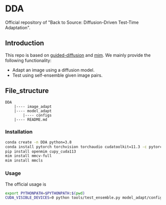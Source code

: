 # DDA
Official repository of "Back to Source: Diffusion-Driven Test-Time Adaptation".

## Introduction
This repo is based on [guided-diffusion](https://github.com/openai/guided-diffusion) and [mim](https://github.com/open-mmlab/mim). We mainly provide the following functionality:
+ Adapt an image using a diffusion model.
+ Test using self-ensemble given image pairs.

## File_structure

```
DDA
    |---- image_adapt
    |---- model_adapt
        |---- configs
    |---- README.md
```

### Installation
```bash
conda create -n DDA python=3.8
conda install pytorch torchvision torchaudio cudatoolkit=11.3 -c pytorch
pip install openmim cupy_cuda113
mim install mmcv-full 
mim install mmcls
```

### Usage

The official usage is 
```bash
export PYTHONPATH=$PYTHONPATH:$(pwd)
CUDA_VISIBLE_DEVICES=0 python tools/test_ensemble.py model_adapt/configs/rednet26_select_b64_imagenet.py --metrics accuracy --select l2norm
```
